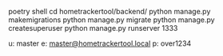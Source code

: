 poetry shell
cd hometrackertool/backend/
python manage.py makemigrations
python manage.py migrate
python manage.py createsuperuser
python manage.py runserver 1333


u: master
e: master@hometrackertool.local
p: over1234